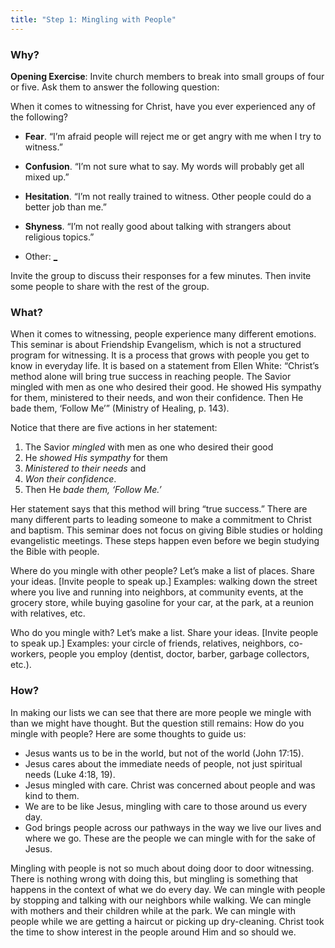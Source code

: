 ```yaml
---
title: "Step 1: Mingling with People"
---
```


### Why?

**Opening Exercise**: Invite church members to break into small groups of four or five. Ask them to answer the following question:

When it comes to witnessing for Christ, have you ever experienced any of the following?

- **Fear**. “I’m afraid people will reject me or get angry with me when I try to witness.”

- **Confusion**. “I’m not sure what to say. My words will probably get all mixed up.”

- **Hesitation**. “I’m not really trained to witness. Other people could do a better job than me.”

- **Shyness**. “I’m not really good about talking with strangers about religious topics.”

- Other: [_]()

Invite the group to discuss their responses for a few minutes. Then invite some people to share with the rest of the group.

### What?

When it comes to witnessing, people experience many different emotions. This seminar is about Friendship Evangelism, which is not a structured program for witnessing. It is a process that grows with people you get to know in everyday life. It is based on a statement from Ellen White: “Christ’s method alone will bring true success in reaching people. The Savior mingled with men as one who desired their good. He showed His sympathy for them, ministered to their needs, and won their confidence. Then He bade them, ‘Follow Me’” (Ministry of Healing, p. 143).

Notice that there are five actions in her statement:

1. The Savior _mingled_ with men as one who desired their good
2. He _showed His sympathy_ for them
3. _Ministered to their needs_ and
4. _Won their confidence_.
5. Then He _bade them, ‘Follow Me.’_

Her statement says that this method will bring “true success.” There are many different parts to leading someone to make a commitment to Christ and baptism. This seminar does not focus on giving Bible studies or holding evangelistic meetings. These steps happen even before we begin studying the Bible with people.

Where do you mingle with other people? Let’s make a list of places. Share your ideas. [Invite people to speak up.] Examples: walking down the street where you live and running into neighbors, at community events, at the grocery store, while buying gasoline for your car, at the park, at a reunion with relatives, etc.

Who do you mingle with? Let’s make a list. Share your ideas. [Invite people to speak up.] Examples: your circle of friends, relatives, neighbors, co-workers, people you employ (dentist, doctor, barber, garbage collectors, etc.).

### How?

In making our lists we can see that there are more people we mingle with than we might have thought. But the question still remains: How do you mingle with people? Here are some thoughts to guide us:

- Jesus wants us to be in the world, but not of the world (John 17:15).
- Jesus cares about the immediate needs of people, not just spiritual needs (Luke 4:18, 19).
- Jesus mingled with care. Christ was concerned about people and was kind to them.
- We are to be like Jesus, mingling with care to those around us every day.
- God brings people across our pathways in the way we live our lives and where we go. These are the people we can mingle with for the sake of Jesus.

Mingling with people is not so much about doing door to door witnessing. There is nothing wrong with doing this, but mingling is something that happens in the context of what we do every day. We can mingle with people by stopping and talking with our neighbors while walking. We can mingle with mothers and their children while at the park. We can mingle with people while we are getting a haircut or picking up dry-cleaning. Christ took the time to show interest in the people around Him and so should we.